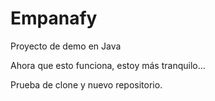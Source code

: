 # Empanafy

Proyecto de demo en Java

Ahora que esto funciona, estoy más tranquilo...

Prueba de clone y nuevo repositorio.